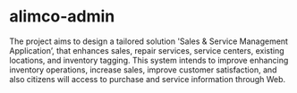 # alimco-admin
 The project aims to design a tailored solution 'Sales & Service Management Application’, that enhances sales, repair services, service centers, existing locations, and inventory tagging. This system intends to improve enhancing inventory operations, increase sales, improve customer satisfaction, and also citizens will access to purchase and service information through Web. 
